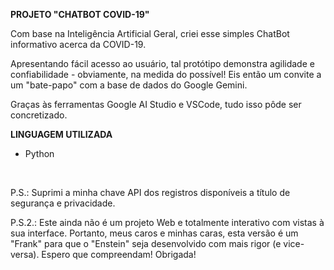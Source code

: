 **PROJETO "CHATBOT COVID-19"**

<p>Com base na Inteligência Artificial Geral, criei esse simples ChatBot informativo acerca da COVID-19.</p>

<p>Apresentando fácil acesso ao usuário, tal protótipo demonstra agilidade e confiabilidade - obviamente, na medida do possível! Eis então um convite a um "bate-papo" com a base de dados do Google Gemini.</p>

<p>Graças às ferramentas Google AI Studio e VSCode, tudo isso pôde ser concretizado.</p>

**LINGUAGEM UTILIZADA**

- Python
  
<br>

<p>P.S.: Suprimi a minha chave API dos registros disponíveis a título de segurança e privacidade.</p>
<p>P.S.2.: Este ainda não é um projeto Web e totalmente interativo com vistas à sua interface. Portanto, meus caros e minhas caras, esta versão é um "Frank" para que o "Enstein" seja desenvolvido com mais rigor (e vice-versa). Espero que compreendam! Obrigada!</p>

